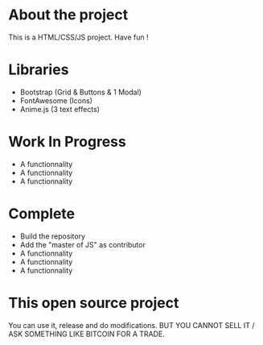 # About the project

This is a HTML/CSS/JS project. Have fun !

# Libraries

- Bootstrap (Grid & Buttons & 1 Modal)
- FontAwesome (Icons)
- Anime.js (3 text effects)

# Work In Progress

- A functionnality
- A functionnality
- A functionnality

# Complete

- Build the repository
- Add the "master of JS" as contributor
- A functionnality
- A functionnality
- A functionnality

# This open source project

You can use it, release and do modifications. BUT YOU CANNOT SELL IT / ASK SOMETHING LIKE BITCOIN FOR A TRADE.
